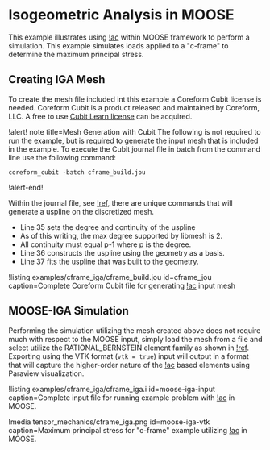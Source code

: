 # Isogeometric Analysis in MOOSE

This example illustrates using [!ac](IGA) within MOOSE framework to perform a simulation. This example simulates 
loads applied to a "c-frame" to determine the maximum principal stress.

## Creating IGA Mesh

To create the mesh file included int this example a Coreform Cubit license is needed.
Coreform Cubit is a product released and maintained by Coreform, LLC. 
A free to use [Cubit Learn license](https://coreform.com/products/coreform-cubit/free-meshing-software/) can be acquired.

!alert! note title=Mesh Generation with Cubit
The following is not required to run the example, but is required to
generate the input mesh that is included in the example. To execute
the Cubit journal file in batch from the command line use the
following command:

```
coreform_cubit -batch cframe_build.jou
```
!alert-end!

Within the journal file, see [!ref](cframe_jou), there are unique commands that will generate a uspline on the discretized mesh. 

- Line 35 sets the degree and continuity of the uspline
- As of this writing, the max degree supported by libmesh is 2.
- All continuity must equal p-1 where p is the degree.
- Line 36 constructs the uspline using the geometry as a basis.
- Line 37 fits the uspline that was built to the geometry.

!listing examples/cframe_iga/cframe_build.jou id=cframe_jou caption=Complete Coreform Cubit file for generating [!ac](IGA) input mesh 

## MOOSE-IGA Simulation

Performing the simulation utilizing the mesh created above does not require much with respect to the MOOSE input, simply 
load the mesh from a file and select utilize the RATIONAL_BERNSTEIN element family as shown in [!ref](moose-iga-input).
Exporting using the VTK format (`vtk = true`) input will output in a format that will capture the higher-order nature 
of the [!ac](IGA) based elements using Paraview visualization. 

!listing examples/cframe_iga/cframe_iga.i id=moose-iga-input caption=Complete input file for running example problem with [!ac](IGA) in MOOSE.

!media tensor_mechanics/cframe_iga.png id=moose-iga-vtk caption=Maximum principal stress for "c-frame" example utilizing [!ac](IGA) in MOOSE.
